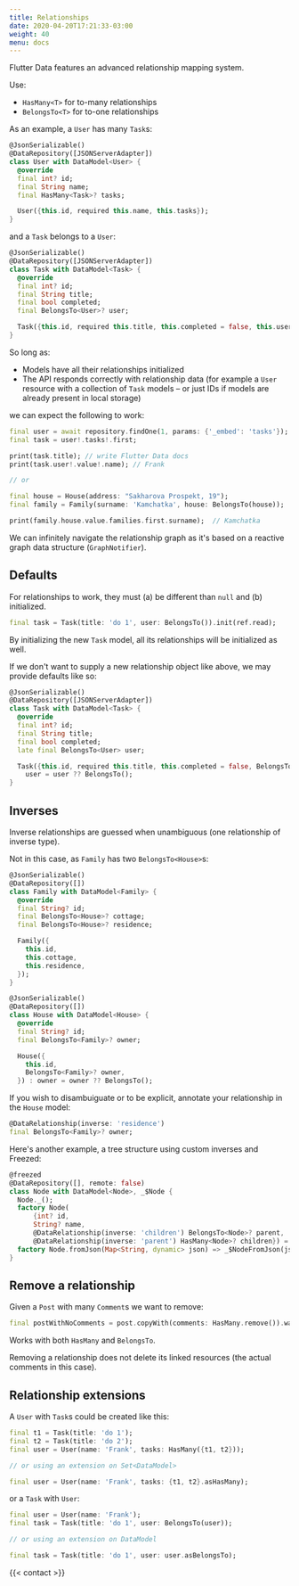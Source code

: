 ```yaml
---
title: Relationships
date: 2020-04-20T17:21:33-03:00
weight: 40
menu: docs
---
```


Flutter Data features an advanced relationship mapping system.

Use:

- `HasMany<T>` for to-many relationships
- `BelongsTo<T>` for to-one relationships

As an example, a `User` has many `Task`s:

```dart {hl_lines=[7]}
@JsonSerializable()
@DataRepository([JSONServerAdapter])
class User with DataModel<User> {
  @override
  final int? id;
  final String name;
  final HasMany<Task>? tasks;

  User({this.id, required this.name, this.tasks});
}
```

and a `Task` belongs to a `User`:

```dart {hl_lines=[8]}
@JsonSerializable()
@DataRepository([JSONServerAdapter])
class Task with DataModel<Task> {
  @override
  final int? id;
  final String title;
  final bool completed;
  final BelongsTo<User>? user;

  Task({this.id, required this.title, this.completed = false, this.user});
}
```

So long as:

- Models have all their relationships initialized
- The API responds correctly with relationship data (for example a `User` resource with a collection of `Task` models – or just IDs if models are already present in local storage)

we can expect the following to work:

```dart
final user = await repository.findOne(1, params: {'_embed': 'tasks'});
final task = user!.tasks!.first;

print(task.title); // write Flutter Data docs
print(task.user!.value!.name); // Frank

// or

final house = House(address: "Sakharova Prospekt, 19");
final family = Family(surname: 'Kamchatka', house: BelongsTo(house));

print(family.house.value.families.first.surname);  // Kamchatka
```

We can infinitely navigate the relationship graph as it's based on a reactive graph data structure (`GraphNotifier`).

## Defaults

For relationships to work, they must (a) be different than `null` and (b) initialized.

```dart
final task = Task(title: 'do 1', user: BelongsTo()).init(ref.read);
```

By initializing the new `Task` model, all its relationships will be initialized as well.

If we don't want to supply a new relationship object like above, we may provide defaults like so:

```dart {hl_lines=[10 11]}
@JsonSerializable()
@DataRepository([JSONServerAdapter])
class Task with DataModel<Task> {
  @override
  final int? id;
  final String title;
  final bool completed;
  late final BelongsTo<User> user;

  Task({this.id, required this.title, this.completed = false, BelongsTo<User>? user}) :
    user = user ?? BelongsTo();
}
```

## Inverses

Inverse relationships are guessed when unambiguous (one relationship of inverse type).

Not in this case, as `Family` has two `BelongsTo<House>`s:

```dart
@JsonSerializable()
@DataRepository([])
class Family with DataModel<Family> {
  @override
  final String? id;
  final BelongsTo<House>? cottage;
  final BelongsTo<House>? residence;

  Family({
    this.id,
    this.cottage,
    this.residence,
  });
}

@JsonSerializable()
@DataRepository([])
class House with DataModel<House> {
  @override
  final String? id;
  final BelongsTo<Family>? owner;

  House({
    this.id,
    BelongsTo<Family>? owner,
  }) : owner = owner ?? BelongsTo();
```

If you wish to disambuiguate or to be explicit, annotate your relationship in the `House` model:

```dart
@DataRelationship(inverse: 'residence')
final BelongsTo<Family>? owner;
```

Here's another example, a tree structure using custom inverses and Freezed:

```dart
@freezed
@DataRepository([], remote: false)
class Node with DataModel<Node>, _$Node {
  Node._();
  factory Node(
      {int? id,
      String? name,
      @DataRelationship(inverse: 'children') BelongsTo<Node>? parent,
      @DataRelationship(inverse: 'parent') HasMany<Node>? children}) = _Node;
  factory Node.fromJson(Map<String, dynamic> json) => _$NodeFromJson(json);
}
```

## Remove a relationship

Given a `Post` with many `Comment`s we want to remove:

```dart
final postWithNoComments = post.copyWith(comments: HasMany.remove()).was(post);
```

Works with both `HasMany` and `BelongsTo`.

Removing a relationship does not delete its linked resources (the actual comments in this case).

## Relationship extensions

A `User` with `Task`s could be created like this:

```dart
final t1 = Task(title: 'do 1');
final t2 = Task(title: 'do 2');
final user = User(name: 'Frank', tasks: HasMany({t1, t2}));

// or using an extension on Set<DataModel>

final user = User(name: 'Frank', tasks: {t1, t2}.asHasMany);
```

or a `Task` with `User`:

```dart
final user = User(name: 'Frank');
final task = Task(title: 'do 1', user: BelongsTo(user));

// or using an extension on DataModel

final task = Task(title: 'do 1', user: user.asBelongsTo);
```

{{< contact >}}
